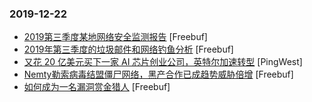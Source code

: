 ### 2019-12-22

* [2019第三季度某地网络安全监测报告](https://www.freebuf.com/articles/paper/222907.html) [Freebuf]
* [2019年第三季度的垃圾邮件和网络钓鱼分析](https://www.freebuf.com/articles/network/221709.html) [Freebuf]
* [又花 20 亿美元买下一家 AI 芯片创业公司，英特尔加速转型](https://www.pingwest.com/a/200908) [PingWest]
* [Nemty勒索病毒结盟僵尸网络，黑产合作已成趋势威胁倍增](https://www.freebuf.com/articles/system/222034.html) [Freebuf]
* [如何成为一名漏洞赏金猎人](https://www.freebuf.com/articles/others-articles/222244.html) [Freebuf]
